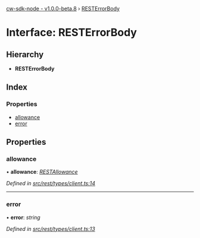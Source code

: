 [cw-sdk-node - v1.0.0-beta.8](../README.md) › [RESTErrorBody](resterrorbody.md)

# Interface: RESTErrorBody

## Hierarchy

* **RESTErrorBody**

## Index

### Properties

* [allowance](resterrorbody.md#allowance)
* [error](resterrorbody.md#error)

## Properties

###  allowance

• **allowance**: *[RESTAllowance](restallowance.md)*

*Defined in [src/rest/types/client.ts:14](https://github.com/cryptowatch/cw-sdk-node/blob/master/src/rest/types/client.ts#L14)*

___

###  error

• **error**: *string*

*Defined in [src/rest/types/client.ts:13](https://github.com/cryptowatch/cw-sdk-node/blob/master/src/rest/types/client.ts#L13)*
